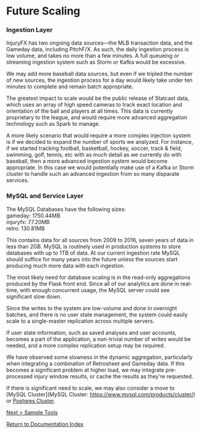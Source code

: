 # Future Scaling

### Ingestion Layer

InjuryFX has two ongoing data sources—the MLB transaction data, and the Gameday data, including PitchF/X. As such, the daily ingestion process is low volume, and takes no more than a few minutes. A full queueing or streaming ingestion system such as Storm or Kafka would be excessive.

We may add more baseball data sources, but even if we tripled the number of new sources, the ingestion process for a day would likely take under ten minutes to complete and remain batch appropriate.

The greatest impact to scale would be the public release of Statcast data, which uses an array of high speed cameras to track exact location and orientation of the ball and players at all times. This data is currently proprietary to the league, and would require more advanced aggregation technology such as Spark to manage. 

A more likely scenario that would require a more complex injection system is if we decided to expand the number of sports we analyzed. For instance, if we started tracking football, basketball, hockey, soccer, track & field, swimming, golf, tennis, etc with as much detail as we currently do with baseball, then a more advanced ingestion system would become appropriate. In this case we would potentially make use of a Kafka or Storm cluster to handle such an advanced ingestion from so many disparate services.

### MySQL and Service Layer

The MySQL Databases have the following sizes:  
gameday:  1750.44MB  
injuryfx: 77.20MB    
retro: 130.81MB

This contains data for all sources from 2009 to 2016, seven years of data in less than 2GB. MySQL is routinely used in production systems to store databases with up to 1TB of data. At our current ingestion rate MySQL should suffice for many years into the future unless the sources start producing much more data with each ingestion.

The most likely need for database scaling is in the read-only aggregations produced by the Flask front end. Since all of our analytics are done in real-time, with enough concurrent usage, the MySQL server could see significant slow down.

Since the writes to the system are low-volume and done in overnight batches, and there is no user state management, the system could easily scale to a single-master replication across multiple servers.

If user state information, such as saved analyses and user accounts, becomes a part of the application, a non-trivial number of writes would be needed, and a more complex replication setup may be required.

We have observed some slowness in the dynamic aggregation, particularly when integrating a combination of Retrosheet and Gameday data. If this becomes a significant problem at higher load, we may integrate pre-processed injury window results, or cache the results as they're requested.

If there is significant need to scale, we may also consider a move to [MySQL Cluster](MySQL Cluster: https://www.mysql.com/products/cluster/) or [Postgres Cluster](https://www.postgresql.org/docs/9.5/static/creating-cluster.html).

[Next > Sample Tools](sample_tools.md)  

[Return to Documentation Index](index.md)
